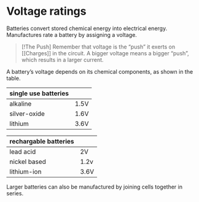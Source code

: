 # Voltage ratings
Batteries convert stored chemical energy into electrical energy.
Manufactures rate a battery by assigning a voltage.

>[!The Push]
>Remember that voltage is the “push” it exerts on [[Charges]] in the circuit. A bigger voltage means a bigger “push”, which results in a larger current.

A battery’s voltage depends on its chemical components, as shown in the table.

| single use batteries |      |
| -------------------- | ---- |
| alkaline             | 1.5V |
| silver-oxide         | 1.6V |
| lithium              | 3.6V |

| rechargable batteries |      |
| --------------------- | ---- |
| lead acid             | 2V   |
| nickel based          | 1.2v |
| lithium-ion           | 3.6V     |
Larger batteries can also be manufactured by joining cells together in series.